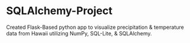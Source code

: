 # SQLAlchemy-Project

Created Flask-Based python app to visualize precipitation & temperature data from Hawaii utilizing NumPy, SQL-Lite, & SQLAlchemy.
